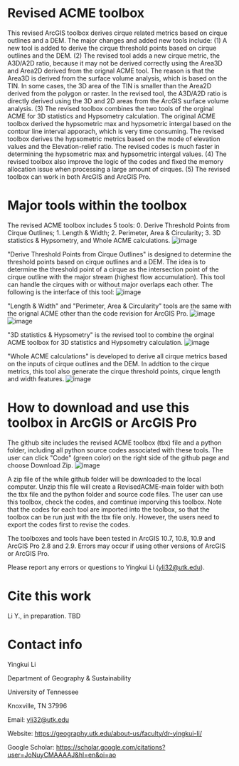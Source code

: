 # Revised ACME toolbox
This revised ArcGIS toolbox derives cirque related metrics based on cirque outlines and a DEM. The major changes and added new tools include:
(1) A new tool is added to derive the cirque threshold points based on cirque outlines and the DEM.
(2) The revised tool adds a new cirque metric, the A3D/A2D ratio, because it may not be derived correctly using the Area3D and Area2D derived from the orignal ACME tool. The reason is that
the Area3D is derived from the surface volume analysis, which is based on the TIN. In some cases, the 3D area of the TIN is smaller than the Area2D derived from the polygon or raster. 
In the revised tool, the A3D/A2D ratio is directly derived using the 3D and 2D areas from the ArcGIS surface volume analysis.
(3) The revised toolbox combines the two tools of the orginal ACME for 3D statistics and Hypsometry calculation. The original ACME toolbox derived the hypsometric max and hypsometric intergal based on the contour
line interval apporach, which is very time consuming. The revised toolbox derives the hypsometric metrics based on the mode of elevation values and the Elevation-relief ratio. The revised codes is much faster
in determining the hypsometric max and hypsometric intergal values.
(4) The revised toolbox also improve the logic of the codes and fixed the memory allocation issue when processing a large amount of cirques.
(5) The revised toolbox can work in both ArcGIS and ArcGIS Pro.
# Major tools within the toolbox
The revised ACME toolbox includes 5 tools: 0. Derive Threshold Points from Cirque Outlines; 1. Length & Width; 2. Perimeter, Area & Circularity; 3. 3D statistics & Hypsometry, and Whole ACME calculations. 
![image](https://user-images.githubusercontent.com/24683137/186520505-b6b0468f-86bf-444c-bb33-495e14091176.png)

"Derive Threshold Points from Cirque Outlines" is designed to determine the threshold points based on cirque outlines and a DEM. The idea is to determine the threshold point of a cirque as the intersection point of the cirque outline with the major stream (highest flow accumulation). This tool can handle the cirques with or without major overlaps each other. The following is the interface of this tool:
![image](https://user-images.githubusercontent.com/24683137/186521520-4b2b6140-4541-418a-854d-6838f2196ac2.png)

"Length & Width" and "Perimeter, Area & Circularity" tools are the same with the orignal ACME other than the code revision for ArcGIS Pro.
![image](https://user-images.githubusercontent.com/24683137/186522003-4b974e5d-de8a-48be-830a-80d4e647ee9f.png)
![image](https://user-images.githubusercontent.com/24683137/186522069-cd3e6c50-17c5-49e9-acc8-414f8307d090.png)

"3D statistics & Hypsometry" is the revised tool to combine the orginal ACME toolbox for 3D statistics and Hypsometry calculation. 
![image](https://user-images.githubusercontent.com/24683137/186522395-ec91c9d0-b591-4101-9c71-57a39afecbe3.png)

"Whole ACME calculations" is developed to derive all cirque metrics based on the inputs of cirque outlines and the DEM. In addtion to the cirque metrics, this tool also generate the cirque threshold points, cirque length and width features.
![image](https://user-images.githubusercontent.com/24683137/186522720-b48b6f07-6f23-4b9e-9fa2-3147f724a7bb.png)


# How to download and use this toolbox in ArcGIS or ArcGIS Pro
The github site includes the revised ACME toolbox (tbx) file and a python folder, including all python source codes associated with these tools. The user can click "Code" (green color) on the right side of the github page and choose Download Zip.
![image](https://user-images.githubusercontent.com/24683137/186519537-8c7455ae-f69d-4d26-9ef1-13965c453a92.png)

A zip file of the while github folder will be downloaded to the local computer. Unzip this file will create a RevisedACME-main folder with both the tbx file and the python folder and source code files. The user can use this toolbox, check the codes, and comtinue imporving this toolbox. Note that the codes for each tool are imported into the toolbox, so that the toolbox can be run just with the tbx file only. However, the users need to export the codes first to revise the codes. 

The toolboxes and tools have been tested in ArcGIS 10.7, 10.8, 10.9 and ArcGIS Pro 2.8 and 2.9. Errors may occur if using other versions of ArcGIS or ArcGIS Pro. 

Please report any errors or questions to Yingkui Li (yli32@utk.edu).

# Cite this work
Li Y., in preparation. TBD

# Contact info
Yingkui Li

Department of Geography & Sustainability

University of Tennessee

Knoxville, TN 37996

Email: yli32@utk.edu

Website: https://geography.utk.edu/about-us/faculty/dr-yingkui-li/

Google Scholar: https://scholar.google.com/citations?user=JoNuyCMAAAAJ&hl=en&oi=ao
